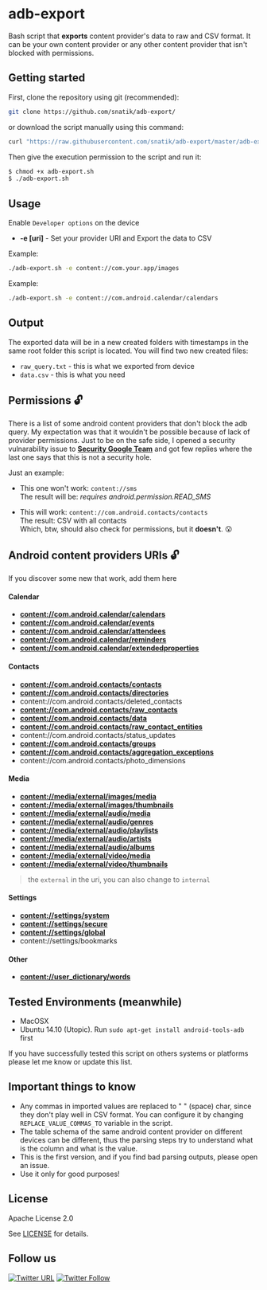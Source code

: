 # adb-export
Bash script that **exports** content provider's data to raw and CSV format. It can be your own content provider or any other content provider that isn't blocked with permissions.

## Getting started

First, clone the repository using git (recommended):

``` bash
git clone https://github.com/snatik/adb-export/
```

or download the script manually using this command:

``` bash
curl "https://raw.githubusercontent.com/snatik/adb-export/master/adb-export.sh" -o adb-export.sh
```

Then give the execution permission to the script and run it:

``` bash
$ chmod +x adb-export.sh
$ ./adb-export.sh
```

## Usage

Enable `Developer options` on the device 

 * **-e [uri]**  - Set your provider URI and Export the data to CSV<br>

Example:
``` bash
./adb-export.sh -e content://com.your.app/images
```

Example:
``` bash
./adb-export.sh -e content://com.android.calendar/calendars
```

## Output
The exported data will be in a new created folders with timestamps in the same root folder this script is located. You will find two new created files:

 * `raw_query.txt` - this is what we exported from device
 * `data.csv` - this is what you need

## Permissions :unlock:

There is a list of some android content providers that don't block the adb query. My expectation was that it wouldn't be possible because of lack of provider permissions. Just to be on the safe side, I opened a security vulnarability issue to **[Security Google Team](http://www.google.co.il/about/appsecurity/)** and got few replies where the last one says that this is not a security hole.

Just an example:<br>

* This one won't work: `content://sms`<br>
The result will be: *requires android.permission.READ_SMS*

* This will work: `content://com.android.contacts/contacts`<br>
The result: CSV with all contacts<br>
Which, btw, should also check for permissions, but it **doesn't**. :open_mouth:

## Android content providers URIs :unlock:
If you discover some new that work, add them here

#### Calendar

 * **[content://com.android.calendar/calendars](http://developer.android.com/reference/android/provider/CalendarContract.Calendars.html)**
 * **[content://com.android.calendar/events](http://developer.android.com/reference/android/provider/CalendarContract.Events.html)**
 * **[content://com.android.calendar/attendees](http://developer.android.com/reference/android/provider/CalendarContract.Attendees.html)**
 * **[content://com.android.calendar/reminders](http://developer.android.com/reference/android/provider/CalendarContract.Reminders.html)**
 * **[content://com.android.calendar/extendedproperties](http://developer.android.com/reference/android/provider/CalendarContract.ExtendedProperties.html)**

#### Contacts

 * **[content://com.android.contacts/contacts](http://developer.android.com/reference/android/provider/CalendarContract.Calendars.html)**
 * **[content://com.android.contacts/directories](http://developer.android.com/reference/android/provider/ContactsContract.Directory.html)**
 * content://com.android.contacts/deleted_contacts
 * **[content://com.android.contacts/raw_contacts](http://developer.android.com/reference/android/provider/ContactsContract.RawContacts.html)**
 * **[content://com.android.contacts/data](http://developer.android.com/reference/android/provider/ContactsContract.Data.html)**
 * **[content://com.android.contacts/raw_contact_entities](http://developer.android.com/reference/android/provider/ContactsContract.RawContactsEntity.html)**
 * content://com.android.contacts/status_updates
 * **[content://com.android.contacts/groups](http://developer.android.com/reference/android/provider/ContactsContract.Groups.html)**
 * **[content://com.android.contacts/aggregation_exceptions](http://developer.android.com/reference/android/provider/ContactsContract.AggregationExceptions.html)**
 * content://com.android.contacts/photo_dimensions

#### Media

 * **[content://media/external/images/media](http://developer.android.com/reference/android/provider/MediaStore.Images.Media.html)**
 * **[content://media/external/images/thumbnails](http://developer.android.com/reference/android/provider/MediaStore.Images.Thumbnails.html)**
 * **[content://media/external/audio/media](http://developer.android.com/reference/android/provider/MediaStore.Audio.Media.html)**
 * **[content://media/external/audio/genres](http://developer.android.com/reference/android/provider/MediaStore.Audio.Genres.html)**
 * **[content://media/external/audio/playlists](http://developer.android.com/reference/android/provider/MediaStore.Audio.Playlists.html)**
 * **[content://media/external/audio/artists](http://developer.android.com/reference/android/provider/MediaStore.Audio.Artists.html)**
 * **[content://media/external/audio/albums](http://developer.android.com/reference/android/provider/MediaStore.Audio.Albums.html)**
 * **[content://media/external/video/media](http://developer.android.com/reference/android/provider/MediaStore.Video.Media.html)**
 * **[content://media/external/video/thumbnails](http://developer.android.com/reference/android/provider/MediaStore.Video.Thumbnails.html)**

> the `external` in the uri, you can also change to `internal`

#### Settings

 * **[content://settings/system](http://developer.android.com/reference/android/provider/Settings.System.html)**
 * **[content://settings/secure](http://developer.android.com/reference/android/provider/Settings.Secure.html)**
 * **[content://settings/global](http://developer.android.com/reference/android/provider/Settings.Global.html)**
 * content://settings/bookmarks

#### Other

 * **[content://user_dictionary/words](http://developer.android.com/reference/android/provider/UserDictionary.Words.html)**

## Tested Environments (meanwhile)

* MacOSX
* Ubuntu 14.10 (Utopic). Run ```sudo apt-get install android-tools-adb``` first

If you have successfully tested this script on others systems or platforms please let me know or update this list.

## Important things to know

- Any commas in imported values are replaced to " " (space) char, since they don't play well in CSV format. You can configure it by changing `REPLACE_VALUE_COMMAS_TO` variable in the script.
- The table schema of the same android content provider on different devices can be different, thus the parsing steps try to understand what is the column and what is the value.
- This is the first version, and if you find bad parsing outputs, please open an issue.
- Use it only for good purposes!

## License
Apache License 2.0

See [LICENSE](./LICENSE.md) for details.

## Follow us

[![Twitter URL](https://img.shields.io/twitter/url/http/shields.io.svg?style=social)](https://twitter.com/intent/tweet?text=https://github.com/snatik/adb-export)
[![Twitter Follow](https://img.shields.io/twitter/follow/snatikteam.svg?style=social)](https://twitter.com/snatikteam)
